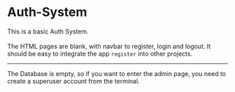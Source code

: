 # Auth-System
This is a basic Auth System.<br>
<br>
The HTML pages are blank, with navbar to register, login and logout. It should be easy to integrate the app ```register``` into other projects.<br>
<hr>
The Database is empty, so if you want to enter the admin page, you need to create a superuser account from the terminal.
